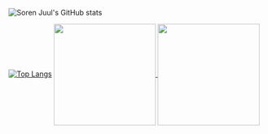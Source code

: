 ![Soren Juul's GitHub stats](https://my-github-readme-stats-fork.vercel.app/api?username=sorenjuul&include_all_commits=true&rank_icon=github&show_icons=true&hide=issues,contribs,stars&show=reviews,prs_merged,prs_merged_percentage)

[![Top Langs](https://my-github-readme-stats-fork.vercel.app/api/top-langs/?username=sorenjuul&layout=compact)](https://github.com/sorenjuul)
<a href="https://github.com/sorenjuul">
  <img height=200 align="center" src="https://my-github-readme-stats-fork.vercel.app/api?username=sorenjuul&include_all_commits=true&rank_icon=github&show_icons=true&hide=issues,contribs,stars&show=reviews,prs_merged,prs_merged_percentage" />
</a>
<a href="https://github.com/sorenjuul">
  <img height=200 align="center" src="https://my-github-readme-stats-fork.vercel.app/api/top-langs/?username=sorenjuul&layout=compact&langs_count=8&card_width=320" />
</a>

